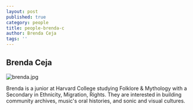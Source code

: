 ```yaml
---
layout: post
published: true
category: people
title: people-brenda-c
author: Brenda Ceja
tags: ''
---
```

## Brenda Ceja
![brenda.jpg]({{site.baseurl}}/assets/brenda.jpg)

Brenda is a junior at Harvard College studying Folklore & Mythology with a Secondary in Ethnicity, Migration, Rights. They are interested in building community archives, music's oral histories, and sonic and visual cultures. 
